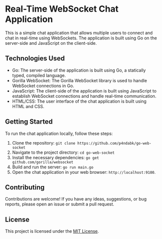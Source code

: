 # Real-Time WebSocket Chat Application

This is a simple chat application that allows multiple users to connect and chat in real-time using WebSockets. The application is built using Go on the server-side and JavaScript on the client-side.

## Technologies Used

- Go: The server-side of the application is built using Go, a statically typed, compiled language.
- Gorilla WebSocket: The Gorilla WebSocket library is used to handle WebSocket connections in Go.
- JavaScript: The client-side of the application is built using JavaScript to establish WebSocket connections and handle real-time communication.
- HTML/CSS: The user interface of the chat application is built using HTML and CSS.

## Getting Started

To run the chat application locally, follow these steps:

1. Clone the repository: `git clone https://github.com/p4ndabk/go-web-socket`
2. Navigate to the project directory: `cd go-web-socket`
3. Install the necessary dependencies: `go get github.com/gorilla/websocket`
4. Build and run the server: `go run main.go`
5. Open the chat application in your web browser: `http://localhost:9100`.

## Contributing

Contributions are welcome! If you have any ideas, suggestions, or bug reports, please open an issue or submit a pull request.

## License

This project is licensed under the [MIT License](LICENSE).
